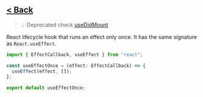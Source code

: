 ## [< Back](../../../../)

> 💡 Deprecated check [useDidMount](../useDidMount.md)

React lifecycle hook that runs an effect only once. It has the same signature as `React.useEffect`.

```ts
import { EffectCallback, useEffect } from "react";

const useEffectOnce = (effect: EffectCallback) => {
  useEffect(effect, []);
};

export default useEffectOnce;
```

